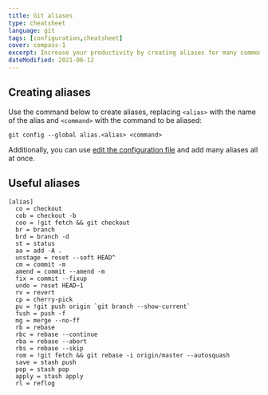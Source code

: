 ```yaml
---
title: Git aliases
type: cheatsheet
language: git
tags: [configuration,cheatsheet]
cover: compass-1
excerpt: Increase your productivity by creating aliases for many common git operations.
dateModified: 2021-06-12
---
```


## Creating aliases

Use the command below to create aliases, replacing `<alias>` with the name of the alias and `<command>` with the command to be aliased:

```shell
git config --global alias.<alias> <command>
```

Additionally, you can use [edit the configuration file](/git/s/edit-config) and add many aliases all at once.

## Useful aliases

```editorconfig
[alias]
  co = checkout
  cob = checkout -b
  coo = !git fetch && git checkout
  br = branch
  brd = branch -d
  st = status
  aa = add -A .
  unstage = reset --soft HEAD^
  cm = commit -m
  amend = commit --amend -m
  fix = commit --fixup
  undo = reset HEAD~1
  rv = revert
  cp = cherry-pick
  pu = !git push origin `git branch --show-current`
  fush = push -f
  mg = merge --no-ff
  rb = rebase
  rbc = rebase --continue
  rba = rebase --abort
  rbs = rebase --skip
  rom = !git fetch && git rebase -i origin/master --autosquash
  save = stash push
  pop = stash pop
  apply = stash apply
  rl = reflog
```
